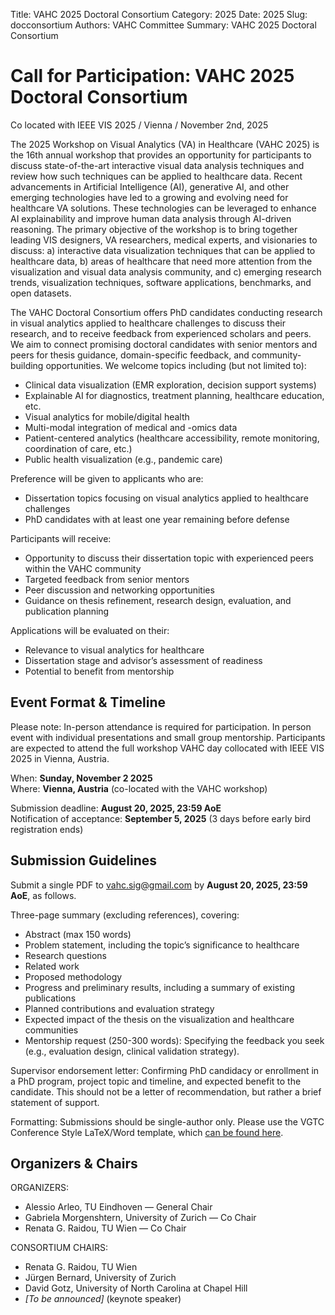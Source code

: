 Title: VAHC 2025 Doctoral Consortium
Category: 2025
Date: 2025
Slug: docconsortium
Authors: VAHC Committee
Summary: VAHC 2025 Doctoral Consortium

# Call for Participation: VAHC 2025 Doctoral Consortium #

Co located with IEEE VIS 2025 / Vienna / November 2nd, 2025

The 2025 Workshop on Visual Analytics (VA) in Healthcare (VAHC 2025) is the 16th annual workshop that provides an opportunity for participants to discuss state-of-the-art interactive visual data analysis techniques and review how such techniques can be applied to healthcare data. Recent advancements in Artificial Intelligence (AI), generative AI, and other emerging technologies have led to a growing and evolving need for healthcare VA solutions. These technologies can be leveraged to enhance AI explainability and improve human data analysis through AI-driven reasoning. 
The primary objective of the workshop is to bring together leading VIS designers, VA researchers, medical experts, and visionaries to discuss: a) interactive data visualization techniques that can be applied to healthcare data, b) areas of healthcare that need more attention from the visualization and visual data analysis community, and c) emerging research trends, visualization techniques, software applications, benchmarks, and open datasets. 

The VAHC Doctoral Consortium offers PhD candidates conducting research in visual analytics applied to healthcare challenges to discuss their research, and to receive feedback from experienced scholars and peers. We aim to connect promising doctoral candidates with senior mentors and peers for thesis guidance, domain-specific feedback, and community-building opportunities.
We welcome topics including (but not limited to):

* Clinical data visualization (EMR exploration, decision support systems)
* Explainable AI for diagnostics, treatment planning, healthcare education, etc.
* Visual analytics for mobile/digital health
* Multi-modal integration of medical and -omics data
* Patient-centered analytics (healthcare accessibility, remote monitoring, coordination of care, etc.)
* Public health visualization (e.g., pandemic care)

Preference will be given to applicants who are:

* Dissertation topics focusing on visual analytics applied to healthcare challenges
* PhD candidates with at least one year remaining before defense

Participants will receive:

* Opportunity to discuss their dissertation topic with experienced peers within the VAHC community
* Targeted feedback from senior mentors
* Peer discussion and networking opportunities
* Guidance on thesis refinement, research design, evaluation, and publication planning

Applications will be evaluated on their:

* Relevance to visual analytics for healthcare
* Dissertation stage and advisor’s assessment of readiness
* Potential to benefit from mentorship

## Event Format & Timeline ##

Please note: In-person attendance is required for participation. In person event with individual presentations and small group mentorship. Participants are expected to attend the full workshop VAHC day collocated with IEEE VIS 2025 in Vienna, Austria.

When: **Sunday, November 2 2025** <br>
Where: **Vienna, Austria** (co-located with the VAHC workshop)

Submission deadline: **August 20, 2025, 23:59 AoE**<br>
Notification of acceptance: **September 5, 2025** (3 days before early bird registration ends)

## Submission Guidelines ##

Submit a single PDF to [vahc.sig@gmail.com](mailto:vahc.sig@gmail.com) by **August 20, 2025, 23:59 AoE**, as follows.

Three-page summary (excluding references), covering:
 * Abstract (max 150 words)
 * Problem statement, including the topic’s significance to healthcare
 * Research questions 
 * Related work
 * Proposed methodology
 * Progress and preliminary results, including a summary of existing publications
 * Planned contributions and evaluation strategy
 * Expected impact of the thesis on the visualization and healthcare communities
 * Mentorship request (250-300 words): Specifying the feedback you seek (e.g., evaluation design, clinical validation strategy).

Supervisor endorsement letter: Confirming PhD candidacy or enrollment in a PhD program, project topic and timeline, and expected benefit to the candidate. This should not be a letter of recommendation, but rather a brief statement of support.

Formatting: Submissions should be single-author only. Please use the VGTC Conference Style LaTeX/Word template, which [can be found here](https://tc.computer.org/vgtc/publications/conference). 

## Organizers & Chairs ##

ORGANIZERS:
* Alessio Arleo, TU Eindhoven — General Chair
* Gabriela Morgenshtern, University of Zurich — Co Chair
* Renata G. Raidou, TU Wien — Co Chair

CONSORTIUM CHAIRS:
* Renata G. Raidou, TU Wien
* Jürgen Bernard, University of Zurich
* David Gotz, University of North Carolina at Chapel Hill
* _[To be announced]_ (keynote speaker)
